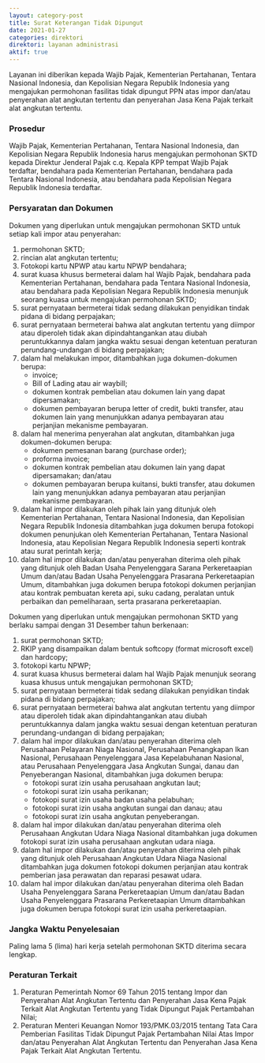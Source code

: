 ```yaml
---
layout: category-post
title: Surat Keterangan Tidak Dipungut
date: 2021-01-27
categories: direktori
direktori: layanan administrasi
aktif: true
---
```

Layanan ini diberikan kepada Wajib Pajak, Kementerian Pertahanan, Tentara Nasional Indonesia, dan Kepolisian Negara Republik Indonesia
yang mengajukan permohonan fasilitas tidak dipungut PPN atas impor dan/atau penyerahan alat angkutan tertentu dan penyerahan Jasa
Kena Pajak terkait alat angkutan tertentu.

### Prosedur
Wajib Pajak, Kementerian Pertahanan, Tentara Nasional Indonesia, dan Kepolisian Negara Republik Indonesia harus mengajukan permohonan SKTD kepada Direktur Jenderal Pajak c.q. Kepala KPP tempat Wajib Pajak terdaftar, bendahara pada Kementerian Pertahanan, bendahara pada Tentara Nasional Indonesia, atau bendahara pada Kepolisian Negara Republik Indonesia terdaftar.

### Persyaratan dan Dokumen
Dokumen yang diperlukan untuk mengajukan permohonan SKTD untuk setiap kali impor atau penyerahan:
1. permohonan SKTD;
2. rincian alat angkutan tertentu;
3. Fotokopi kartu NPWP atau kartu NPWP bendahara;
4. surat kuasa khusus bermeterai dalam hal Wajib Pajak, bendahara pada Kementerian Pertahanan, bendahara pada Tentara Nasional Indonesia, atau bendahara pada Kepolisian Negara Republik Indonesia menunjuk seorang kuasa untuk mengajukan permohonan SKTD;
5. surat pernyataan bermeterai tidak sedang dilakukan penyidikan tindak pidana di bidang perpajakan;
6. surat pernyataan bermeterai bahwa alat angkutan tertentu yang diimpor atau diperoleh tidak akan dipindahtangankan atau diubah peruntukkannya dalam jangka waktu sesuai dengan ketentuan peraturan perundang-undangan di bidang perpajakan;
7. dalam hal melakukan impor, ditambahkan juga dokumen-dokumen berupa:
    - invoice;
    - Bill of Lading atau air waybill;
    - dokumen kontrak pembelian atau dokumen lain yang dapat dipersamakan;
    - dokumen pembayaran berupa letter of credit, bukti transfer, atau dokumen lain yang menunjukkan adanya pembayaran atau perjanjian mekanisme pembayaran.
8. dalam hal menerima penyerahan alat angkutan, ditambahkan juga dokumen-dokumen berupa:
    - dokumen pemesanan barang (purchase order);
    - proforma invoice;
    - dokumen kontrak pembelian atau dokumen lain yang dapat dipersamakan; dan/atau
    - dokumen pembayaran berupa kuitansi, bukti transfer, atau dokumen lain yang menunjukkan adanya pembayaran atau perjanjian mekanisme pembayaran.
9. dalam hal impor dilakukan oleh pihak lain yang ditunjuk oleh Kementerian Pertahanan, Tentara Nasional Indonesia, dan Kepolisian Negara Republik Indonesia ditambahkan juga dokumen berupa fotokopi dokumen penunjukan oleh Kementerian Pertahanan, Tentara Nasional Indonesia, atau Kepolisian Negara Republik Indonesia seperti kontrak atau surat perintah kerja;
10. dalam hal impor dilakukan dan/atau penyerahan diterima oleh pihak yang ditunjuk oleh Badan Usaha Penyelenggara Sarana Perkeretaapian Umum dan/atau Badan Usaha Penyelenggara Prasarana Perkeretaapian Umum, ditambahkan juga dokumen berupa fotokopi dokumen perjanjian atau kontrak pembuatan kereta api, suku cadang, peralatan untuk perbaikan dan pemeliharaan, serta prasarana perkeretaapian. 

Dokumen yang diperlukan untuk mengajukan permohonan SKTD yang berlaku sampai dengan 31 Desember tahun berkenaan:
1. surat permohonan SKTD;
2. RKIP yang disampaikan dalam bentuk softcopy (format microsoft excel) dan hardcopy;
3. fotokopi kartu NPWP;
4. surat kuasa khusus bermeterai dalam hal Wajib Pajak menunjuk seorang kuasa khusus untuk mengajukan permohonan SKTD;
5. surat pernyataan bermeterai tidak sedang dilakukan penyidikan tindak pidana di bidang perpajakan;
6. surat pernyataan bermeterai bahwa alat angkutan tertentu yang diimpor atau diperoleh tidak akan dipindahtangankan atau diubah peruntukkannya dalam jangka waktu sesuai dengan ketentuan peraturan perundang-undangan di bidang perpajakan;
7. dalam hal impor dilakukan dan/atau penyerahan diterima oleh Perusahaan Pelayaran Niaga Nasional, Perusahaan Penangkapan Ikan Nasional, Perusahaan Penyelenggara Jasa Kepelabuhanan Nasional, atau Perusahaan Penyelenggara Jasa Angkutan Sungai, danau dan Penyeberangan Nasional, ditambahkan juga dokumen berupa:
    - fotokopi surat izin usaha perusahaan angkutan laut;
    - fotokopi surat izin usaha perikanan;
    - fotokopi surat izin usaha badan usaha pelabuhan;
    - fotokopi surat izin usaha angkutan sungai dan danau; atau
    - fotokopi surat izin usaha angkutan penyeberangan.
8. dalam hal impor dilakukan dan/atau penyerahan diterima oleh Perusahaan Angkutan Udara Niaga Nasional ditambahkan juga dokumen fotokopi surat izin usaha perusahaan angkutan udara niaga.
9. dalam hal impor dilakukan dan/atau penyerahan diterima oleh pihak yang ditunjuk oleh Perusahaan Angkutan Udara Niaga Nasional ditambahkan juga dokumen fotokopi dokumen perjanjian atau kontrak pemberian jasa perawatan dan reparasi pesawat udara.
10. dalam hal impor dilakukan dan/atau penyerahan diterima oleh Badan Usaha Penyelenggara Sarana Perkeretaapian Umum dan/atau Badan Usaha Penyelenggara Prasarana Perkeretaapian Umum ditambahkan juga dokumen berupa fotokopi surat izin usaha perkeretaapian.

### Jangka Waktu Penyelesaian
Paling lama 5 (lima) hari kerja setelah permohonan SKTD diterima secara lengkap.

### Peraturan Terkait
1. Peraturan Pemerintah Nomor 69 Tahun 2015 tentang Impor dan Penyerahan Alat Angkutan Tertentu dan Penyerahan Jasa Kena Pajak Terkait Alat Angkutan Tertentu yang Tidak Dipungut Pajak Pertambahan Nilai;
2. Peraturan Menteri Keuangan Nomor 193/PMK.03/2015 tentang Tata Cara Pemberian Fasilitas Tidak Dipungut Pajak Pertambahan Nilai Atas Impor dan/atau Penyerahan Alat Angkutan Tertentu dan Penyerahan Jasa Kena Pajak Terkait Alat Angkutan Tertentu.